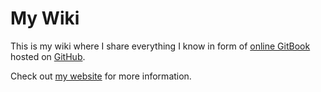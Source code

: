# My Wiki

This is my wiki where I share everything I know in form of [online GitBook](https://slavabezborodov56.gitbook.io/wiki/) hosted on [GitHub](https://github.com/slavabezborodov56/wiki).

Check out [my website](https://slavabezborodov.com) for more information.

